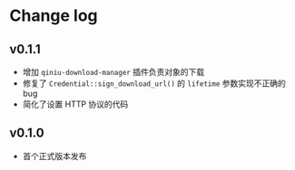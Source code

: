 # Change log

## v0.1.1

- 增加 `qiniu-download-manager` 插件负责对象的下载
- 修复了 `Credential::sign_download_url()` 的 `lifetime` 参数实现不正确的 bug
- 简化了设置 HTTP 协议的代码

## v0.1.0

- 首个正式版本发布
